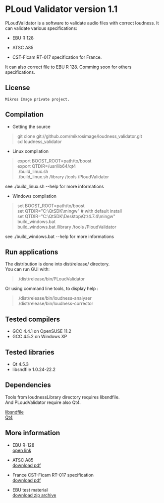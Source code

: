 PLoud Validator version 1.1
==================

PLoudValidator is a software to validate audio files with correct loudness.
It can validate various specifications:

* EBU R 128

* ATSC A85

* CST-Ficam RT-017 specification for France.

It can also correct file to EBU R 128.
Comming soon for others specifications.

License
-------

    Mikros Image private project.


Compilation
-----------

* Getting the source

> git clone git://github.com/mikrosimage/loudness_validator.git  
cd loudness_validator

* Linux compilation

> export BOOST_ROOT=path/to/boost  
export QTDIR=/usr/lib64/qt4  
./build_linux.sh  
./build_linux.sh /library /tools /PloudValidator  

see ./build_linux.sh --help for more informations

* Windows compilation

> set BOOST_ROOT=path/to/boost  
set QTDIR="C:\QtSDK\mingw" # with default install  
set QTDIR="C:\QtSDK\Desktop\Qt\4.7.4\mingw"  
build_windows.bat  
build_windows.bat  /library /tools /PloudValidator  

see ./build_windows.bat --help for more informations

Run applications
----------------

The distribution is done into dist/release/ directory.  
You can run GUI with:  
>./dist/release/bin/PLoudValidator  

Or using command line tools, to display help :  
>./dist/release/bin/loudness-analyser  
./dist/release/bin/loudness-corrector  

Tested compilers
----------------

* GCC 4.4.1 on OpenSUSE 11.2
* GCC 4.5.2 on Windows XP

Tested libraries
----------------

* Qt 4.5.3  
* libsndfile 1.0.24-22.2  

Dependencies
------------

Tools from loudnessLibrary directory requires libsndfile.  
And PLoudValidator require also Qt4.  

[libsndfile](http://www.mega-nerd.com/libsndfile/)  
[Qt4](http://qt.nokia.com/products/)  

More information 
----------------

* EBU R-128  
[open link](http://tech.ebu.ch/loudness)

* ATSC A85  
[download pdf](www.atsc.org/cms/standards/a_85-2011a.pdf)

* France CST-Ficam RT-017 specification  
[download pdf](http://www.arpp-pub.org/IMG/pdf/140911_-_Pub_TV_et_intensite_sonore_v-def-2.pdf)

* EBU test material  
[download zip archive](http://tech.ebu.ch/webdav/site/tech/shared/testmaterial/ebu-loudness-test-setv03.zip)


